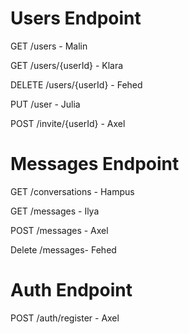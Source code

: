# Users Endpoint

GET /users - Malin

GET /users/{userId} - Klara

DELETE /users/{userId} - Fehed

PUT /user - Julia

POST /invite/{userId} - Axel

# Messages Endpoint

GET /conversations - Hampus

GET /messages - Ilya

POST /messages - Axel

Delete /messages- Fehed

# Auth Endpoint
POST /auth/register - Axel
